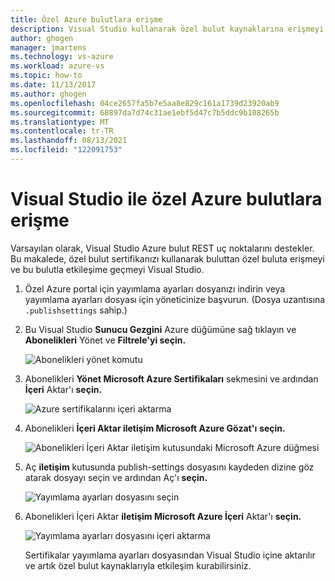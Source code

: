 ```yaml
---
title: Özel Azure bulutlara erişme
description: Visual Studio kullanarak özel bulut kaynaklarına erişmeyi Visual Studio.
author: ghogen
manager: jmartens
ms.technology: vs-azure
ms.workload: azure-vs
ms.topic: how-to
ms.date: 11/13/2017
ms.author: ghogen
ms.openlocfilehash: 04ce2657fa5b7e5aa8e829c161a1739d23920ab9
ms.sourcegitcommit: 68897da7d74c31ae1ebf5d47c7b5ddc9b108265b
ms.translationtype: MT
ms.contentlocale: tr-TR
ms.lasthandoff: 08/13/2021
ms.locfileid: "122091753"
---
```

# <a name="accessing-private-azure-clouds-with-visual-studio"></a>Visual Studio ile özel Azure bulutlara erişme

Varsayılan olarak, Visual Studio Azure bulut REST uç noktalarını destekler. Bu makalede, özel bulut sertifikanızı kullanarak buluttan özel buluta erişmeyi ve bu bulutla etkileşime geçmeyi Visual Studio.

1. Özel Azure portal için yayımlama ayarları dosyanızı indirin veya yayımlama ayarları dosyası için yöneticinize başvurun. (Dosya uzantısına `.publishsettings` sahip.)

1. Bu Visual Studio **Sunucu Gezgini** Azure düğümüne sağ tıklayın ve **Abonelikleri** Yönet ve **Filtrele'yi seçin.**

    ![Abonelikleri yönet komutu](./media/vs-azure-tools-access-private-azure-clouds-with-visual-studio/IC790778.png)

1. Abonelikleri **Yönet Microsoft Azure Sertifikaları** sekmesini ve ardından **İçeri** Aktar'ı **seçin.**

    ![Azure sertifikalarını içeri aktarma](./media/vs-azure-tools-access-private-azure-clouds-with-visual-studio/IC790779.png)

1. Abonelikleri **İçeri Aktar iletişim Microsoft Azure Gözat'ı** **seçin.**

    ![Abonelikleri İçeri Aktar iletişim kutusundaki Microsoft Azure düğmesi](./media/vs-azure-tools-access-private-azure-clouds-with-visual-studio/browse-button.png)

1. Aç **iletişim** kutusunda publish-settings dosyasını kaydeden dizine göz atarak dosyayı seçin ve ardından Aç'ı **seçin.**

    ![Yayımlama ayarları dosyasını seçin](./media/vs-azure-tools-access-private-azure-clouds-with-visual-studio/select-publish-settings-file.png)

1. Abonelikleri İçeri Aktar **iletişim Microsoft Azure İçeri** Aktar'ı **seçin.**

    ![Yayımlama ayarları dosyasını içeri aktarma](./media/vs-azure-tools-access-private-azure-clouds-with-visual-studio/IC790780.png)

    Sertifikalar yayımlama ayarları dosyasından Visual Studio içine aktarılır ve artık özel bulut kaynaklarıyla etkileşim kurabilirsiniz.
